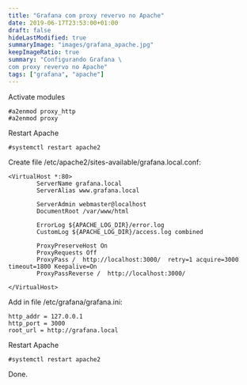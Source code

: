 ```yaml
---
title: "Grafana com proxy revervo no Apache"
date: 2019-06-17T23:53:00+01:00
draft: false
hideLastModified: true
summaryImage: "images/grafana_apache.jpg"
keepImageRatio: true
summary: "Configurando Grafana \
com proxy revervo no Apache"
tags: ["grafana", "apache"]
---
```


Activate modules

```
#a2enmod proxy_http
#a2enmod proxy
```

Restart Apache

```
#systemctl restart apache2
```

Create file /etc/apache2/sites-available/grafana.local.conf:

```
<VirtualHost *:80>
        ServerName grafana.local
        ServerAlias www.grafana.local

        ServerAdmin webmaster@localhost
        DocumentRoot /var/www/html

        ErrorLog ${APACHE_LOG_DIR}/error.log
        CustomLog ${APACHE_LOG_DIR}/access.log combined

        ProxyPreserveHost On
        ProxyRequests Off
        ProxyPass /  http://localhost:3000/  retry=1 acquire=3000 timeout=1800 Keepalive=On
        ProxyPassReverse /  http://localhost:3000/

</VirtualHost>
```

Add in file /etc/grafana/grafana.ini:

```
http_addr = 127.0.0.1
http_port = 3000
root_url = http://grafana.local
```

Restart Apache

```
#systemctl restart apache2
```

Done.
